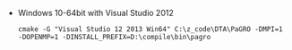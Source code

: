 



+ Windows 10-64bit with Visual Studio 2012

  ```shell
  cmake -G "Visual Studio 12 2013 Win64" C:\z_code\DTA\PaGRO -DMPI=1 -DOPENMP=1 -DINSTALL_PREFIX=D:\compile\bin\pagro
  ```

  ​